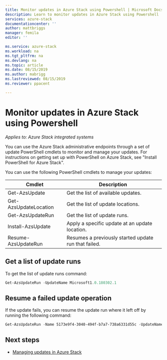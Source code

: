 ```yaml
---
title: Monitor updates in Azure Stack using Powershell | Microsoft Docs
description: Learn to monitor updates in Azure Stack using Powershell
services: azure-stack
documentationcenter: ''
author: mattbriggs
manager: femila
editor: ''

ms.service: azure-stack
ms.workload: na
ms.tgt_pltfrm: na
ms.devlang: na
ms.topic: article
ms.date: 08/15/2019
ms.author: mabrigg
ms.lastreviewed: 08/15/2019
ms.reviewer: ppacent 

---
```


# Monitor updates in Azure Stack using Powershell

*Applies to: Azure Stack integrated systems*

You can use the Azure Stack administrative endpoints through a set of update PowerShell cmdlets to monitor and manage your updates. For instructions on getting set up with PowerShell on Azure Stack, see "Install PowerShell for Azure Stack".

You can use the following PowerShell cmdlets to manage your updates:

| Cmdlet | Description |
|------------------------------------------------------|-------------|
| Get-AzsUpdate | Get the list of available updates. |
| Get-AzsUpdateLocation | Get the list of update locations. |
| Get-AzsUpdateRun | Get the list of update runs.  |
| Install-AzsUpdate | Apply a specific update at an update location. |
| Resume-AzsUpdateRun | Resumes a previously started update run that failed. |

## Get a list of update runs

To get the list of update runs command:

```powershell
Get-AzsUpdateRun -UpdateName Microsoft1.0.180302.1
```

## Resume a failed update operation

If the update fails, you can resume the update run where it left off by running the following command:

```powershell
Get-AzsUpdateRun -Name 5173e9f4-3040-494f-b7a7-738a6331d55c -UpdateName Microsoft1.0.180305.1 | Resume-AzsUpdateRun
```

## Next steps

-   [Managing updates in Azure Stack](https://docs.microsoft.com/azure-stack/operator/azure-stack-updates)